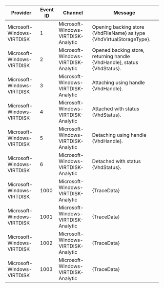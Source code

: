 Provider                    |  Event ID  |  Channel                              |  Message
----------------------------|------------|---------------------------------------|-------------------------------------------------------------------------
Microsoft-Windows-VIRTDISK  |  1         |  Microsoft-Windows-VIRTDISK-Analytic  |  Opening backing store {VhdFileName} as type {VhdVirtualStorageType}.
Microsoft-Windows-VIRTDISK  |  2         |  Microsoft-Windows-VIRTDISK-Analytic  |  Opened backing store, returning handle {VhdHandle}, status {VhdStatus}.
Microsoft-Windows-VIRTDISK  |  3         |  Microsoft-Windows-VIRTDISK-Analytic  |  Attaching using handle {VhdHandle}.
Microsoft-Windows-VIRTDISK  |  4         |  Microsoft-Windows-VIRTDISK-Analytic  |  Attached with status {VhdStatus}.
Microsoft-Windows-VIRTDISK  |  5         |  Microsoft-Windows-VIRTDISK-Analytic  |  Detaching using handle {VhdHandle}.
Microsoft-Windows-VIRTDISK  |  6         |  Microsoft-Windows-VIRTDISK-Analytic  |  Detached with status {VhdStatus}.
Microsoft-Windows-VIRTDISK  |  1000      |  Microsoft-Windows-VIRTDISK-Analytic  |  {TraceData}
Microsoft-Windows-VIRTDISK  |  1001      |  Microsoft-Windows-VIRTDISK-Analytic  |  {TraceData}
Microsoft-Windows-VIRTDISK  |  1002      |  Microsoft-Windows-VIRTDISK-Analytic  |  {TraceData}
Microsoft-Windows-VIRTDISK  |  1003      |  Microsoft-Windows-VIRTDISK-Analytic  |  {TraceData}